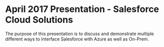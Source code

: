 # April 2017 Presentation - Salesforce Cloud Solutions

The purpose of this presentation is to discuss and demonstrate multiple different ways to interface Salesforce with Azure as well as On-Prem.